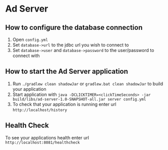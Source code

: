# Ad Server

How to configure the database connection
---
1. Open `config.yml`
1. Set `database->url` to the jdbc url you wish to connect to
1. Set `database->user` and `database->password` to the user/password to connect with

How to start the Ad Server application
---

1. Run `./gradlew clean shadowJar` or `gradlew.bat clean shadowJar` to build your application
1. Start application with `java -DCLICKTIMER=<clickTimeSeconds> -jar build/libs/ad-server-1.0-SNAPSHOT-all.jar server config.yml`
1. To check that your application is running enter url `http://localhost/history`

Health Check
---

To see your applications health enter url `http://localhost:8081/healthcheck`

